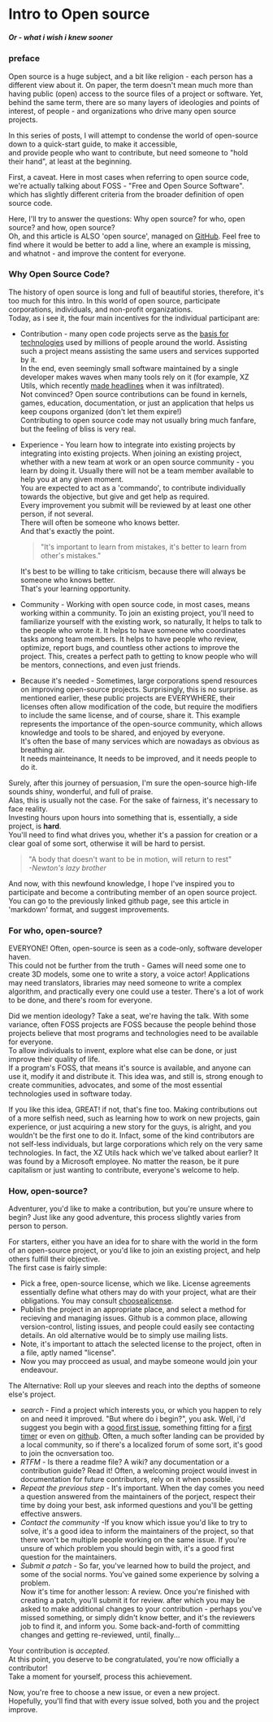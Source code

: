 # Intro to Open source
##### Or - what i wish i knew sooner

### preface
Open source is a huge subject, and a bit like religion - each person has a different view about it.
On paper, the term doesn't mean much more than having public (open) access to the source files of a project or software.
Yet, behind the same term, there are so many layers of ideologies and points of interest, of people - and organizations who drive many open source projects.

In this series of posts, I will attempt to condense the world of open-source down to a quick-start guide, to make it accessible,  
and provide people who want to contribute, but need someone to "hold their hand", at least at the beginning.

First, a caveat. Here in most cases when referring to open source code, we're actually talking about FOSS - "Free and Open Source Software".  
which has slightly different criteria from the broader definition of open source code.

Here, I'll try to answer the questions: Why open source? for who, open source? and how, open source?  
Oh, and this article is ALSO 'open source', managed on [GitHub](https://github.com/animus-vox/posts/blob/main/post-intro-to-foss-eng.md).
Feel free to find where it would be better to add a line, where an example is missing, and whatnot - and improve the content for everyone.

### Why Open Source Code?
The history of open source is long and full of beautiful stories, therefore, it's too much for this intro.
In this world of open source, participate corporations, individuals, and non-profit organizations.  
Today, as i see it, the four main incentives for the individual participant are:

- Contribution - many open code projects serve as the [basis for technologies](https://xkcd.com/2347/) used by millions of people around the world.
  Assisting such a project means assisting the same users and services supported by it.  
  In the end, even seemingly small software maintained by a single developer makes waves when many tools rely on it (for example, XZ Utils, which recently [made headlines](https://boehs.org/node/everything-i-know-about-the-xz-backdoor) when it was infiltrated).  
  Not convinced? Open source contributions can be found in kernels, games, education, documentation, or just an application that helps us keep coupons organized (don't let them expire!)  
  Contributing to open source code may not usually bring much fanfare, but the feeling of bliss is very real.

- Experience - You learn how to integrate into existing projects by integrating into existing projects.
  When joining an existing project, whether with a new team at work or an open source community - you learn by doing it.
  Usually there will not be a team member available to help you at any given moment.  
  You are expected to act as a 'commando', to contribute individually towards the objective, but give and get help as required.  
  Every improvement you submit will be reviewed by at least one other person, if not several.  
  There will often be someone who knows better.  
  And that's exactly the point.  
  > "It's important to learn from mistakes, it's better to learn from other's mistakes."
  
  It's best to be willing to take criticism, because there will always be someone who knows better.  
  That's your learning opportunity.
  
- Community - Working with open source code, in most cases, means working within a community.
  To join an existing project, you'll need to familiarize yourself with the existing work, so naturally,
  It helps to talk to the people who wrote it.
  It helps to have someone who coordinates tasks among team members.
  It helps to have people who review, optimize, report bugs, and countless other actions to improve the project.
  This, creates a perfect path to getting to know people who will be mentors, connections, and even just friends.

- Because it's needed - Sometimes, large corporations spend resources on improving open-source projects.
  Surprisingly, this is no surprise. as mentioned earlier, these public projects are EVERYWHERE, their licenses often allow modification of the code, but require the modifiers to include the same license,
  and of course, share it.
  This example represents the importance of the open-source community, which allows knowledge and tools to be shared, and enjoyed by everyone.  
  It's often the base of many services which are nowadays as obvious as breathing air.  
  It needs mainteinance, It needs to be improved, and it needs people to do it.
  
Surely, after this journey of persuasion, I'm sure the open-source high-life sounds shiny, wonderful, and full of praise.  
Alas, this is usually not the case. For the sake of fairness, it's necessary to face reality.  
Investing hours upon hours into something that is, essentially, a side project, is **hard**.  
You'll need to find what drives you, whether it's a passion for creation or a clear goal of some sort, otherwise it will be hard to persist.  
  > "A body that doesn't want to be in motion, will return to rest"  
  > *-Newton's lazy brother*
  
  And now, with this newfound knowledge, I hope I've inspired you to participate and become a contributing member of an open source project.
  You can go to the previously linked github page, see this article in 'markdown' format, and suggest improvements.

### For who, open-source?
EVERYONE!
Often, open-source is seen as a code-only, software developer haven.  
This could not be further from the truth - Games will need some one to create 3D models, some one to write a story, a voice actor!
Applications may need translators, libraries may need someone to write a complex algorithm, and 
practically every one could use a tester. There's a lot of work to be done, and there's room for everyone.

Did we mention ideology? Take a seat, we're having the talk.
With some variance, often FOSS projects are FOSS because the people behind those projects believe that most programs and technologies need to be available for everyone.  
To allow individuals to invent, explore what else can be done, or just improve their quality of life.  
If a program's FOSS, that means it's source is available, and anyone can use it, modify it and distribute it.
This idea was, and still is, strong enough to create communities, advocates, and some of the most essential technologies used in software today.

If you like this idea, GREAT! if not, that's fine too.
Making contributions out of a more selfish need, such as learning how to work on new projects, gain experience, or just acquiring a new story for the guys, is alright, and you wouldn't be the first one to do it.
Infact, some of the kind contributors are not self-less individuals, but large corporations which rely on the very same technologies. 
In fact, the XZ Utils hack which we've talked about earlier? It was found by a Microsoft employee.
No matter the reason, be it pure capitalism or just wanting to contribute, everyone's welcome to help.

### How, open-source?
Adventurer, you'd like to make a contribution, but you're unsure where to begin?
Just like any good adventure, this process slightly varies from person to person.

For starters, either you have an idea for to share with the world in the form of an open-source project, or you'd like to join an existing project, and help others fulfill their objective.  
The first case is fairly simple:  
- Pick a free, open-source license, which we like.
  License agreements essentially define what others may do with your project, what are their obligations. You may consult [choosealicense](https://choosealicense.com/).
- Publish the project in an appropriate place, and select a method for recieving and managing issues. Github is a common place, allowing version-control, listing issues, and people could easily see contacting details.
  An old alternative would be to simply use mailing lists.
- Note, it's important to attach the selected license to the project, often in a file, aptly named "license".
- Now you may procceed as usual, and maybe someone would join your endeavour.

The Alternative:
Roll up your sleeves and reach into the depths of someone else's project.
- *search* - Find a project which interests you, or which you happen to rely on and need it improved.
  "But where do i begin?", you ask.
  Well, i'd suggest you begin with a [good first issue](https://goodfirstissue.dev/), something fitting for a [first timer](https://www.firsttimersonly.com/) or even on [github](https://github.com/topics/good-first-issue).
  Often, a much softer landing can be provided by a local community, so if there's a localized forum of some sort, it's good to join the ocnversation too.
- *RTFM* - Is there a readme file? A wiki? any documentation or a contribution guide? Read it!
  Often, a welcoming project would invest in documentation for future contributors, rely on it when possible.
- *Repeat the previous step* - It's important. When the day comes you need a question answered from the maintainers of the porject, respect their time by doing your best, ask informed questions and you'll be getting effective answers.
- *Contact the community* -If you know which issue you'd like to try to solve, it's a good idea to inform the maintainers of the project, so that there won't be multiple people working on the same issue. If you're unsure of which problem you should begin with, it's a good first question for the maintainers.
- *Submit a patch* - So far, you've learned how to build the project, and some of the social norms. You've gained some experience by solving a problem.  
Now it's time for another lesson: A review.
Once you're finished with creating a patch, you'll submit it for review.
after which you may be asked to make additional changes to your contribution - perhaps you've missed something, or simply didn't know better, and it's the reviewers job to find it, and inform you.
Some back-and-forth of committing changes and getting re-reviewed, until, finally...

Your contribution is *accepted*.  
At this point, you deserve to be congratulated, you're now officially a contributor!  
Take a moment for yourself, process this achievement.

Now, you're free to choose a new issue, or even a new project.  
Hopefully, you'll find that with every issue solved, both you and the project improve.
